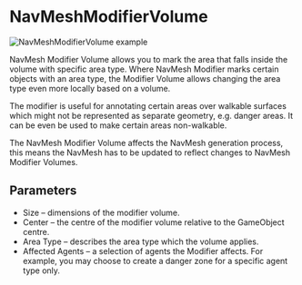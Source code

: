 # NavMeshModifierVolume

![NavMeshModifierVolume example](Images/NavMeshModifierVolume-Example.png)

NavMesh Modifier Volume allows you to mark the area that falls inside the volume with specific area type. Where NavMesh Modifier marks certain objects with an area type, the Modifier Volume allows changing the area type even more locally based on a volume.

The modifier is useful for annotating certain areas over walkable surfaces which might not be represented as separate geometry, e.g. danger areas.  It can be even be used to make certain areas non-walkable.

The NavMesh Modifier Volume affects the NavMesh generation process, this means the NavMesh has to be updated to reflect changes to NavMesh Modifier Volumes.

## Parameters
* Size – dimensions of the modifier volume. 
* Center – the centre of the modifier volume relative to the GameObject centre.
* Area Type – describes the area type which the volume applies.
* Affected Agents – a selection of agents the Modifier affects. For example, you may choose to create a danger zone for a specific agent type only.


